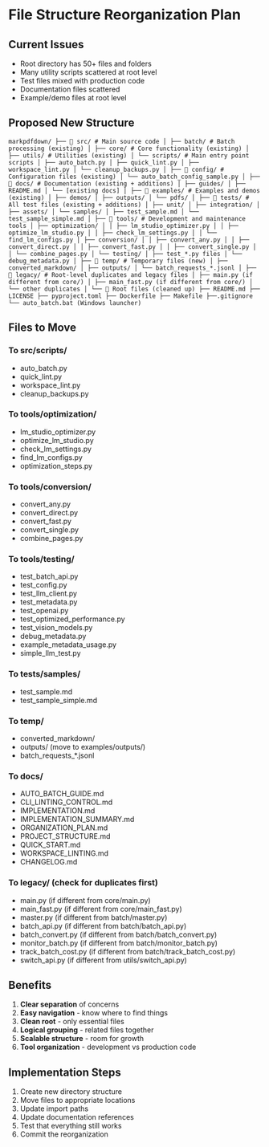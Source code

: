 # File Structure Reorganization Plan

## Current Issues

- Root directory has 50+ files and folders
- Many utility scripts scattered at root level
- Test files mixed with production code
- Documentation files scattered
- Example/demo files at root level

## Proposed New Structure
`
markpdfdown/
├── 📁 src/ # Main source code
│ ├── batch/ # Batch processing (existing)
│ ├── core/ # Core functionality (existing)
│ ├── utils/ # Utilities (existing)
│ └── scripts/ # Main entry point scripts
│ ├── auto_batch.py
│ ├── quick_lint.py
│ ├── workspace_lint.py
│ └── cleanup_backups.py
│
├── 📁 config/ # Configuration files (existing)
│ └── auto_batch_config_sample.py
│
├── 📁 docs/ # Documentation (existing + additions)
│ ├── guides/
│ ├── README.md
│ └── [existing docs]
│
├── 📁 examples/ # Examples and demos (existing)
│ ├── demos/
│ ├── outputs/
│ └── pdfs/
│
├── 📁 tests/ # All test files (existing + additions)
│ ├── unit/
│ ├── integration/
│ ├── assets/
│ └── samples/
│ ├── test_sample.md
│ └── test_sample_simple.md
│
├── 📁 tools/ # Development and maintenance tools
│ ├── optimization/
│ │ ├── lm_studio_optimizer.py
│ │ ├── optimize_lm_studio.py
│ │ ├── check_lm_settings.py
│ │ └── find_lm_configs.py
│ ├── conversion/
│ │ ├── convert_any.py
│ │ ├── convert_direct.py
│ │ ├── convert_fast.py
│ │ ├── convert_single.py
│ │ └── combine_pages.py
│ └── testing/
│ ├── test_*.py files
│ └── debug_metadata.py
│
├── 📁 temp/ # Temporary files (new)
│ ├── converted_markdown/
│ ├── outputs/
│ └── batch_requests_*.jsonl
│
├── 📁 legacy/ # Root-level duplicates and legacy files
│ ├── main.py (if different from core/)
│ ├── main_fast.py (if different from core/)
│ └── other duplicates
│
└── 📄 Root files (cleaned up)
 ├── README.md
 ├── LICENSE
 ├── pyproject.toml
 ├── Dockerfile
 ├── Makefile
 ├──.gitignore
 └── auto_batch.bat (Windows launcher)
`
## Files to Move

### To src/scripts/

- auto_batch.py
- quick_lint.py
- workspace_lint.py
- cleanup_backups.py

### To tools/optimization/

- lm_studio_optimizer.py
- optimize_lm_studio.py
- check_lm_settings.py
- find_lm_configs.py
- optimization_steps.py

### To tools/conversion/

- convert_any.py
- convert_direct.py
- convert_fast.py
- convert_single.py
- combine_pages.py

### To tools/testing/

- test_batch_api.py
- test_config.py
- test_llm_client.py
- test_metadata.py
- test_openai.py
- test_optimized_performance.py
- test_vision_models.py
- debug_metadata.py
- example_metadata_usage.py
- simple_llm_test.py

### To tests/samples/

- test_sample.md
- test_sample_simple.md

### To temp/

- converted_markdown/
- outputs/ (move to examples/outputs/)
- batch_requests_*.jsonl

### To docs/

- AUTO_BATCH_GUIDE.md
- CLI_LINTING_CONTROL.md
- IMPLEMENTATION.md
- IMPLEMENTATION_SUMMARY.md
- ORGANIZATION_PLAN.md
- PROJECT_STRUCTURE.md
- QUICK_START.md
- WORKSPACE_LINTING.md
- CHANGELOG.md

### To legacy/ (check for duplicates first)

- main.py (if different from core/main.py)
- main_fast.py (if different from core/main_fast.py)
- master.py (if different from batch/master.py)
- batch_api.py (if different from batch/batch_api.py)
- batch_convert.py (if different from batch/batch_convert.py)
- monitor_batch.py (if different from batch/monitor_batch.py)
- track_batch_cost.py (if different from batch/track_batch_cost.py)
- switch_api.py (if different from utils/switch_api.py)

## Benefits

1. **Clear separation** of concerns
2. **Easy navigation** - know where to find things
3. **Clean root** - only essential files
4. **Logical grouping** - related files together
5. **Scalable structure** - room for growth
6. **Tool organization** - development vs production code

## Implementation Steps

1. Create new directory structure
2. Move files to appropriate locations
3. Update import paths
4. Update documentation references
5. Test that everything still works
6. Commit the reorganization
